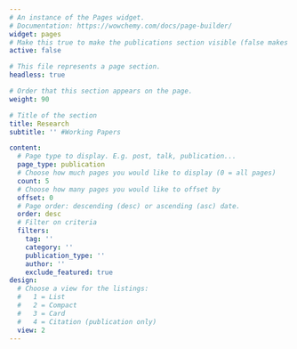 ```yaml
---
# An instance of the Pages widget.
# Documentation: https://wowchemy.com/docs/page-builder/
widget: pages
# Make this true to make the publications section visible (false makes it hidden)
active: false  

# This file represents a page section.
headless: true

# Order that this section appears on the page.
weight: 90

# Title of the section
title: Research 
subtitle: '' #Working Papers

content:
  # Page type to display. E.g. post, talk, publication...
  page_type: publication
  # Choose how much pages you would like to display (0 = all pages)
  count: 5
  # Choose how many pages you would like to offset by
  offset: 0
  # Page order: descending (desc) or ascending (asc) date.
  order: desc
  # Filter on criteria
  filters:
    tag: ''
    category: ''
    publication_type: ''
    author: ''
    exclude_featured: true
design:
  # Choose a view for the listings:
  #   1 = List
  #   2 = Compact
  #   3 = Card
  #   4 = Citation (publication only)
  view: 2
---
```


<!-- {{% callout note %}}
Quickly discover relevant content by [filtering papers](./publication/).
{{% /callout %}} -->
